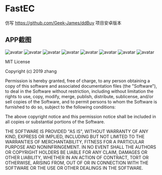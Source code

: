 # FastEC
仿写 https://github.com/Geek-James/ddBuy 项目安卓版本

## APP截图
![avatar](/example/src/main/res/drawable/index1.png)
![avatar](/example/src/main/res/drawable/index2.png)
![avatar](/example/src/main/res/drawable/index3.png)
![avatar](/example/src/main/res/drawable/index4.png)
![avatar](/example/src/main/res/drawable/index5.png)
![avatar](/example/src/main/res/drawable/index6.png)
![avatar](/example/src/main/res/drawable/index7.png)
![avatar](/example/src/main/res/drawable/index8.png)


MIT License

Copyright (c) 2019 zhang

Permission is hereby granted, free of charge, to any person obtaining a copy
of this software and associated documentation files (the "Software"), to deal
in the Software without restriction, including without limitation the rights
to use, copy, modify, merge, publish, distribute, sublicense, and/or sell
copies of the Software, and to permit persons to whom the Software is
furnished to do so, subject to the following conditions:

The above copyright notice and this permission notice shall be included in all
copies or substantial portions of the Software.

THE SOFTWARE IS PROVIDED "AS IS", WITHOUT WARRANTY OF ANY KIND, EXPRESS OR
IMPLIED, INCLUDING BUT NOT LIMITED TO THE WARRANTIES OF MERCHANTABILITY,
FITNESS FOR A PARTICULAR PURPOSE AND NONINFRINGEMENT. IN NO EVENT SHALL THE
AUTHORS OR COPYRIGHT HOLDERS BE LIABLE FOR ANY CLAIM, DAMAGES OR OTHER
LIABILITY, WHETHER IN AN ACTION OF CONTRACT, TORT OR OTHERWISE, ARISING FROM,
OUT OF OR IN CONNECTION WITH THE SOFTWARE OR THE USE OR OTHER DEALINGS IN THE
SOFTWARE.

